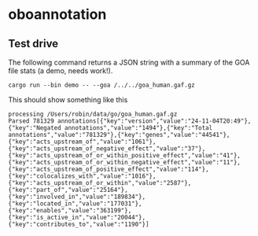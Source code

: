 # oboannotation





## Test drive

The following command returns a JSON string with a summary of the GOA file stats (a demo, needs work!).

```shell
cargo run --bin demo -- --goa /../../goa_human.gaf.gz 
```
This should show something like this
```shell
processing /Users/robin/data/go/goa_human.gaf.gz
Parsed 781329 annotations[{"key":"version","value":"24-11-04T20:49"},{"key":"Negated annotations","value":"1494"},{"key":"Total annotations","value":"781329"},{"key":"genes","value":"44541"},{"key":"acts_upstream_of","value":"1061"},{"key":"acts_upstream_of_negative_effect","value":"37"},{"key":"acts_upstream_of_or_within_positive_effect","value":"41"},{"key":"acts_upstream_of_or_within_negative_effect","value":"11"},{"key":"acts_upstream_of_positive_effect","value":"114"},{"key":"colocalizes_with","value":"1016"},{"key":"acts_upstream_of_or_within","value":"2587"},{"key":"part_of","value":"25164"},{"key":"involved_in","value":"189834"},{"key":"located_in","value":"177031"},{"key":"enables","value":"363199"},{"key":"is_active_in","value":"20044"},{"key":"contributes_to","value":"1190"}]
```